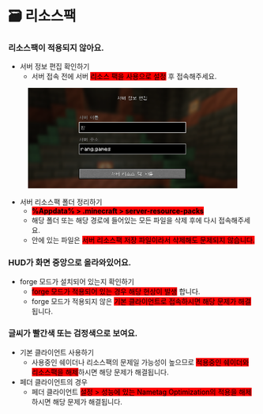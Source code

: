 # 🗃️ 리소스팩

### **리소스팩이 적용되지 않아요.**

* 서버 정보 편집 확인하기
  * 서버 접속 전에 서버 <mark style="background-color:red;">리소스 팩을 사용으로 설정</mark> 후 접속해주세요.

<figure><img src="../.gitbook/assets/image.png" alt=""><figcaption></figcaption></figure>

* 서버 리소스팩 폴더 정리하기
  * <mark style="background-color:red;">**%Appdata% > .minecraft > server-resource-packs**</mark>
  * 해당 폴더 또는 해당 경로에 들어있는 모든 파일을 삭제 후에 다시 접속해주세요.
  * 안에 있는 파일은 <mark style="background-color:red;">서버 리소스팩 저장 파일이라서 삭제해도 문제되지 않습니다.</mark>



### **HUD가 화면 중앙으로 올라와있어요.**

* forge 모드가 설치되어 있는지 확인하기
  * <mark style="background-color:red;">forge 모드가 적용되어 있는 경우 해당 현상이 발생</mark> 합니다.
  * forge 모드가 적용되지 않은 <mark style="background-color:red;">기본 클라이언트로 접속하시면 해당 문제가 해결</mark>됩니다.



### **글씨가 빨간색 또는 검정색으로 보여요.**

* 기본 클라이언트 사용하기
  * 사용중인 쉐이더나 리소스팩의 문제일 가능성이 높으므로 <mark style="background-color:red;">적용중인 쉐이더와 리소스팩을 해제</mark>하시면 해당 문제가 해결됩니다.
* 페더 클라이언트의 경우
  * 페더 클라이언트 <mark style="background-color:red;">설정 > 성능에 있는 Nametag Optimization의 적용을 해제</mark>하시면 해당 문제가 해결됩니다.

